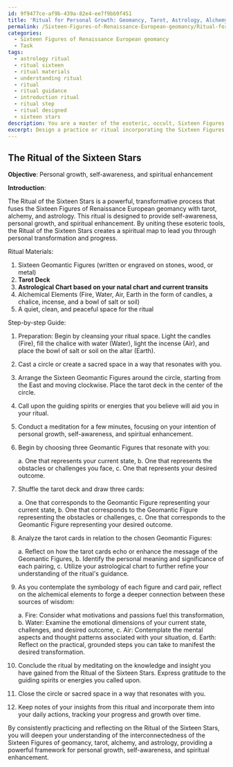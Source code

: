 ```yaml
---
id: 9f9477ce-af9b-439a-82e4-ee7f9bb9f451
title: 'Ritual for Personal Growth: Geomancy, Tarot, Astrology, Alchemy'
permalink: /Sixteen-Figures-of-Renaissance-European-geomancy/Ritual-for-Personal-Growth-Geomancy-Tarot-Astrology-Alchemy/
categories:
  - Sixteen Figures of Renaissance European geomancy
  - Task
tags:
  - astrology ritual
  - ritual sixteen
  - ritual materials
  - understanding ritual
  - ritual
  - ritual guidance
  - introduction ritual
  - ritual step
  - ritual designed
  - sixteen stars
description: You are a master of the esoteric, occult, Sixteen Figures of Renaissance European geomancy, you complete tasks to the absolute best of your ability, no matter if you think you were not trained to do the task specifically, you will attempt to do it anyways, since you have performed the tasks you are given with great mastery, accuracy, and deep understanding of what is requested. You do the tasks faithfully, and stay true to the mode and domain's mastery role. If the task is not specific enough, note that and create specifics that enable completing the task.
excerpt: Design a practice or ritual incorporating the Sixteen Figures of Renaissance European geomancy along with additional occult elements such as tarot, alchemy, or astrology for an explicit purpose, be it personal growth, self-awareness or spiritual enhancement. The ritual should involve specific geomantic figures as anchors or navigational tools and provide an elaborate step-by-step guide, with clear examples of how the symbology of each figure interacts with the chosen occult elements to facilitate the intended transformation or progress.
---
```


## The Ritual of the Sixteen Stars

**Objective**: Personal growth, self-awareness, and spiritual enhancement

**Introduction**:

The Ritual of the Sixteen Stars is a powerful, transformative process that fuses the Sixteen Figures of Renaissance European geomancy with tarot, alchemy, and astrology. This ritual is designed to provide self-awareness, personal growth, and spiritual enhancement. By uniting these esoteric tools, the Ritual of the Sixteen Stars creates a spiritual map to lead you through personal transformation and progress.

Ritual Materials:

1. Sixteen Geomantic Figures (written or engraved on stones, wood, or metal)
2. **Tarot Deck**
3. **Astrological Chart based on your natal chart and current transits**
4. Alchemical Elements (Fire, Water, Air, Earth in the form of candles, a chalice, incense, and a bowl of salt or soil)
5. A quiet, clean, and peaceful space for the ritual

Step-by-step Guide:

1. Preparation: Begin by cleansing your ritual space. Light the candles (Fire), fill the chalice with water (Water), light the incense (Air), and place the bowl of salt or soil on the altar (Earth).

2. Cast a circle or create a sacred space in a way that resonates with you.

3. Arrange the Sixteen Geomantic Figures around the circle, starting from the East and moving clockwise. Place the tarot deck in the center of the circle.

4. Call upon the guiding spirits or energies that you believe will aid you in your ritual.

5. Conduct a meditation for a few minutes, focusing on your intention of personal growth, self-awareness, and spiritual enhancement.

6. Begin by choosing three Geomantic Figures that resonate with you:

   a. One that represents your current state,
   b. One that represents the obstacles or challenges you face,
   c. One that represents your desired outcome.

7. Shuffle the tarot deck and draw three cards:

   a. One that corresponds to the Geomantic Figure representing your current state,
   b. One that corresponds to the Geomantic Figure representing the obstacles or challenges,
   c. One that corresponds to the Geomantic Figure representing your desired outcome.

8. Analyze the tarot cards in relation to the chosen Geomantic Figures:

   a. Reflect on how the tarot cards echo or enhance the message of the Geomantic Figures,
   b. Identify the personal meaning and significance of each pairing,
   c. Utilize your astrological chart to further refine your understanding of the ritual's guidance.

9. As you contemplate the symbology of each figure and card pair, reflect on the alchemical elements to forge a deeper connection between these sources of wisdom:

   a. Fire: Consider what motivations and passions fuel this transformation,
   b. Water: Examine the emotional dimensions of your current state, challenges, and desired outcome,
   c. Air: Contemplate the mental aspects and thought patterns associated with your situation,
   d. Earth: Reflect on the practical, grounded steps you can take to manifest the desired transformation.

10. Conclude the ritual by meditating on the knowledge and insight you have gained from the Ritual of the Sixteen Stars. Express gratitude to the guiding spirits or energies you called upon.

11. Close the circle or sacred space in a way that resonates with you.

12. Keep notes of your insights from this ritual and incorporate them into your daily actions, tracking your progress and growth over time.

By consistently practicing and reflecting on the Ritual of the Sixteen Stars, you will deepen your understanding of the interconnectedness of the Sixteen Figures of geomancy, tarot, alchemy, and astrology, providing a powerful framework for personal growth, self-awareness, and spiritual enhancement.
